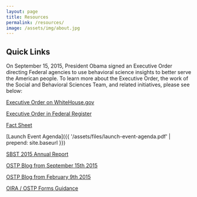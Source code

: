 ```yaml
---
layout: page
title: Resources
permalink: /resources/
image: /assets/img/about.jpg
---
```

## Quick Links

On September 15, 2015, President Obama signed an Executive Order directing Federal agencies to use behavioral science insights to better serve the American people. To learn more about the Executive Order, the work of the Social and Behavioral Sciences Team, and related initiatives, please see below:

[Executive Order on WhiteHouse.gov](https://www.whitehouse.gov/the-press-office/2015/09/15/executive-order-using-behavioral-science-insights-better-serve-american)  

[Executive Order in Federal Register](https://www.federalregister.gov/articles/2015/09/18/2015-23630/using-behavioral-science-insights-to-better-serve-the-american-people) 

[Fact Sheet](https://www.whitehouse.gov/the-press-office/2015/09/15/fact-sheet-president-obama-signs-executive-order-white-house-announces)

\[Launch Event Agenda\]({{ '/assets/files/launch-event-agenda.pdf' | prepend: site.baseurl }})

[SBST 2015 Annual Report](https://sbst.gov/2015-annual-report/)

[OSTP Blog from September 15th 2015](https://www.whitehouse.gov/blog/2015/09/15/designing-federal-programs-american-people-mind)

[OSTP Blog from February 9th 2015](https://www.whitehouse.gov/blog/2015/02/09/behavioral-science-insights-make-government-more-effective-simpler-and-more-user-fri)

[OIRA / OSTP Forms Guidance](https://www.whitehouse.gov/sites/default/files/omb/inforeg/memos/2015/behavioral-science-insights-and-federal-forms.pdf)
